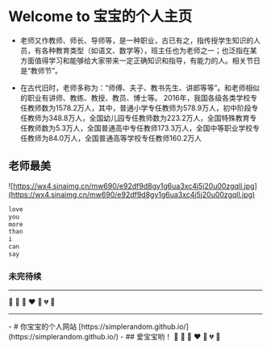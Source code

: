 # Welcome to 宝宝的个人主页

- 老师又作教师、师长、导师等，是一种职业，古已有之，指传授学生知识的人员，有各种教育类型（如语文、数学等），班主任也为老师之一；也泛指在某方面值得学习和能够给大家带来一定正确知识和指导，有能力的人。相关节日是“教师节”。

- 在古代旧时，老师多称为：“师傅、夫子、教书先生、讲郎等等”。和老师相似的职业有讲师、教练、教授、教员、博士等。
2016年，我国各级各类学校专任教师数为1578.2万人，其中，普通小学专任教师为578.9万人，初中阶段专任教师为348.8万人，全国幼儿园专任教师数为223.2万人，全国特殊教育专任教师数为5.3万人，全国普通高中专任教师173.3万人，全国中等职业学校专任教师为84.0万人，全国普通高等学校专任教师160.2万人

## 老师最美
![https://wx4.sinaimg.cn/mw690/e92df9d8gy1g6ua3xc4j5j20u00zgqll.jpg](https://wx4.sinaimg.cn/mw690/e92df9d8gy1g6ua3xc4j5j20u00zgqll.jpg)



```markdown
love
you 
more
than
i 
can 
say
```

### 未完待续
<hr>
💛 💙 💜 ❤️ 💚 💔 💓 
<hr>
- # 你宝宝的个人网站      [https://simplerandom.github.io/](https://simplerandom.github.io/)
- ## 爱宝宝哟！
💛 💙 💜 ❤️ 💚 💔 💓 
